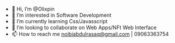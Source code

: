 - 👋 Hi, I’m @Olixpin
- 👀 I’m interested in Software Development
- 🌱 I’m currently learning Css/Javasscript
- 💞️ I’m looking to collaborate on Web Apps/NFt Web Interface
- 📫 How to reach me noibiabdulrasaq@gmail.com | 09063363754

<!---
Olixpin/Olixpin is a ✨ special ✨ repository because its `README.md` (this file) appears on your GitHub profile.
You can click the Preview link to take a look at your changes.
--->
